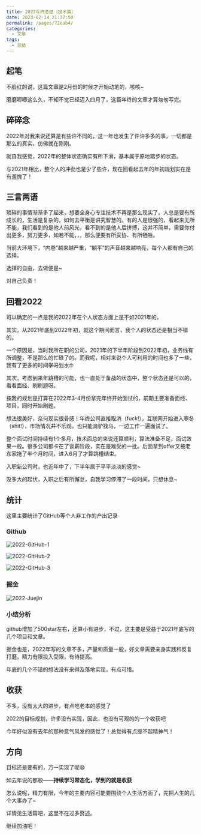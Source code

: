```yaml
---
title: 2022年终总结（技术篇）
date: 2023-02-14 21:37:50
permalink: /pages/72eab4/
categories:
  - 文章
tags:
  - 总结
---
```


## 起笔

不脸红的说，这篇文章是2月份的时候才开始动笔的，咳咳~

磨磨唧唧这么久，不知不觉已经迈入四月了，这篇年终的文章才算匆匆写完。

<!-- more -->

## 碎碎念

2022年对我来说还算是有些许不同的，这一年也发生了许许多多的事，一切都是那么的真实，仿佛就在刚刚。

就自我感觉，2022年的整体状态确实有所下滑，基本属于原地踏步的状态。

与2021年相比，整个人的冲劲也是少了些许，现在回看起去年的年初规划实在是有羞愧了！

## 三言两语

琐碎的事情渐渐多了起来，想要全身心专注技术不再是那么现实了。人总是要有所成长的，生活是复杂的，如何去平衡是讲究智慧的。有的人是很强的，看起来无所不能，我们看到的是他人前风光，看不到的是他人后拼搏，这并不简单，需要你付出更多，努力更多，如若不能，，，那么便要有所妥协、有所牺牲。

当前大环境下，“内卷”越来越严重，“躺平”的声音越来越响亮，每个人都有自己的选择。

选择的自由，去做便是~

对自己负责！

## 回看2022

可以确定的一点是我的2022年在个人状态方面上是不如2021年的。

其实，从2021年底到2022年初，就这个期间而言，我个人的状态还是相当不错的。

一个原因是，当时我所在职的公司，2021年的下半年阶段到2022年初，业务线有所调整，不是那么的忙碌了的。而我呢，相对来说个人可利用的时间也多了一些，我有了更多的时间~~学习~~划水🤓

其次，考虑到来年跳槽的可能，也一直处于备战的状态中，整个状态还是可以的，看看面经、刷刷题呀。

按我的规划是打算在2022年3-4月份拿完年终开始面试的，前期主要准备面经、项目，同时开始刷题。

想法很美好，奈何现实很骨感！年终公司直接取消（fuck!），互联网开始进入寒冬（shit!），市场情况并不乐观，也只能骑驴找马，一边工作一遍面试了。

整个面试时间持续有1个多月，技术面总的来说还算顺利，算法准备不足，面试效果一般。很多公司都卡在了谈薪阶段，实在是难受的一批。后面拿到offer又被老东家拖了半个月时间，进入6月了才算跳槽结束。

入职新公司时，也近年中了，下半年属于平平淡淡的感觉~

没多大的起伏，入职之后有所懈怠，自我学习停滞了一段时间，只想休息~

## 统计

这里主要统计了GitHub等个人非工作的产出记录

### Github

![2022-GitHub-1](https://cdn.jsdelivr.net/gh/JS-banana/images/vuepress/2022-github-1.png)

![2022-GitHub-2](https://cdn.jsdelivr.net/gh/JS-banana/images/vuepress/2022-github-2.png)

![2022-GitHub-3](https://cdn.jsdelivr.net/gh/JS-banana/images/vuepress/2022-github-3.png)

### 掘金

![2022-Juejin](https://cdn.jsdelivr.net/gh/JS-banana/images/vuepress/2022-juejin.png)

### 小结分析

github增加了500star左右，还算小有进步，不过，这主要是受益于2021年底写的几个项目和文章。

掘金也是，2022年写的文章不多，产量和质量一般，好文章需要亲身实践和反复打磨，精力有限投入受限，有待提高。

年底的几个不错的想法没有来得及落地实现，有点可惜。

## 收获

不多，没有太大的进步，有点吃老本的感觉了

2022的目标规划，许多没有实现，因此，也没有可观的的一个收获吧

今年好似没有去年的那种意气风发的感觉了！总觉得有点提不起精神气！

## 方向

目标还是要有的，万一实现了呢😄

如去年说的那般——**持续学习常态化，学到的就是收获**

怎么说呢，精力有限，今年的主要内容可能要围绕个人生活方面了，先把人生的几个大事办了~

详情见生活篇吧，这里不在过多赘述。

继续加油吧！

